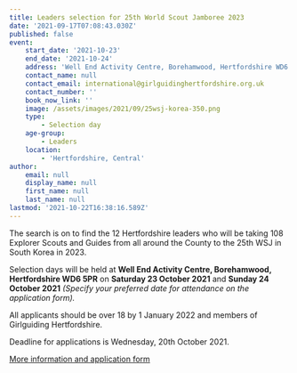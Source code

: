 ```yaml
---
title: Leaders selection for 25th World Scout Jamboree 2023
date: '2021-09-17T07:08:43.030Z'
published: false
event:
    start_date: '2021-10-23'
    end_date: '2021-10-24'
    address: 'Well End Activity Centre, Borehamwood, Hertfordshire WD6 5PR'
    contact_name: null
    contact_email: international@girlguidinghertfordshire.org.uk
    contact_number: ''
    book_now_link: ''
    image: /assets/images/2021/09/25wsj-korea-350.png
    type:
        - Selection day
    age-group:
        - Leaders
    location:
        - 'Hertfordshire, Central'
author:
    email: null
    display_name: null
    first_name: null
    last_name: null
lastmod: '2021-10-22T16:38:16.589Z'
---
```


The search is on to find the 12 Hertfordshire leaders who will be taking 108 Explorer Scouts and Guides from all around the County to the 25th WSJ in South Korea in 2023.


Selection days will be held at **Well End Activity Centre, Borehamwood, Hertfordshire WD6 5PR** on **Saturday 23 October 2021** and **Sunday 24 October 2021** _(Specify your preferred date for attendance on the application form)._ 

All applicants should be over 18 by 1 January 2022 and members of Girlguiding Hertfordshire. 


Deadline for applications is Wednesday, 20th October 2021.

<a href="https://sicu.campaign-view.eu/ua/viewinbrowser?od=3z76d49db3af5d8c54ff845b7f27c0ec09&rd=1d06e3c33d6fa9d&sd=1d06e3c33d6ed3f&n=11699e4c0a9be3a&mrd=1d06e3c33d6ed2d&m=1" target="_blank" class="btn-gg"><i class="fa fa-external-link"></i>More information and application form</a>
